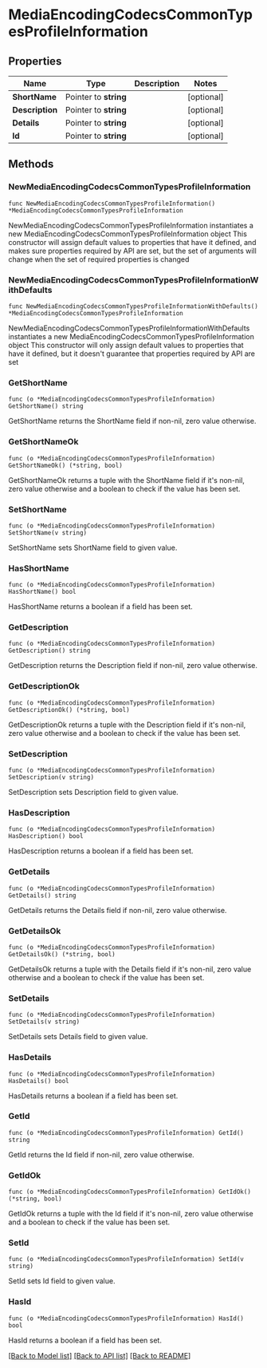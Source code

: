 # MediaEncodingCodecsCommonTypesProfileInformation

## Properties

Name | Type | Description | Notes
------------ | ------------- | ------------- | -------------
**ShortName** | Pointer to **string** |  | [optional] 
**Description** | Pointer to **string** |  | [optional] 
**Details** | Pointer to **string** |  | [optional] 
**Id** | Pointer to **string** |  | [optional] 

## Methods

### NewMediaEncodingCodecsCommonTypesProfileInformation

`func NewMediaEncodingCodecsCommonTypesProfileInformation() *MediaEncodingCodecsCommonTypesProfileInformation`

NewMediaEncodingCodecsCommonTypesProfileInformation instantiates a new MediaEncodingCodecsCommonTypesProfileInformation object
This constructor will assign default values to properties that have it defined,
and makes sure properties required by API are set, but the set of arguments
will change when the set of required properties is changed

### NewMediaEncodingCodecsCommonTypesProfileInformationWithDefaults

`func NewMediaEncodingCodecsCommonTypesProfileInformationWithDefaults() *MediaEncodingCodecsCommonTypesProfileInformation`

NewMediaEncodingCodecsCommonTypesProfileInformationWithDefaults instantiates a new MediaEncodingCodecsCommonTypesProfileInformation object
This constructor will only assign default values to properties that have it defined,
but it doesn't guarantee that properties required by API are set

### GetShortName

`func (o *MediaEncodingCodecsCommonTypesProfileInformation) GetShortName() string`

GetShortName returns the ShortName field if non-nil, zero value otherwise.

### GetShortNameOk

`func (o *MediaEncodingCodecsCommonTypesProfileInformation) GetShortNameOk() (*string, bool)`

GetShortNameOk returns a tuple with the ShortName field if it's non-nil, zero value otherwise
and a boolean to check if the value has been set.

### SetShortName

`func (o *MediaEncodingCodecsCommonTypesProfileInformation) SetShortName(v string)`

SetShortName sets ShortName field to given value.

### HasShortName

`func (o *MediaEncodingCodecsCommonTypesProfileInformation) HasShortName() bool`

HasShortName returns a boolean if a field has been set.

### GetDescription

`func (o *MediaEncodingCodecsCommonTypesProfileInformation) GetDescription() string`

GetDescription returns the Description field if non-nil, zero value otherwise.

### GetDescriptionOk

`func (o *MediaEncodingCodecsCommonTypesProfileInformation) GetDescriptionOk() (*string, bool)`

GetDescriptionOk returns a tuple with the Description field if it's non-nil, zero value otherwise
and a boolean to check if the value has been set.

### SetDescription

`func (o *MediaEncodingCodecsCommonTypesProfileInformation) SetDescription(v string)`

SetDescription sets Description field to given value.

### HasDescription

`func (o *MediaEncodingCodecsCommonTypesProfileInformation) HasDescription() bool`

HasDescription returns a boolean if a field has been set.

### GetDetails

`func (o *MediaEncodingCodecsCommonTypesProfileInformation) GetDetails() string`

GetDetails returns the Details field if non-nil, zero value otherwise.

### GetDetailsOk

`func (o *MediaEncodingCodecsCommonTypesProfileInformation) GetDetailsOk() (*string, bool)`

GetDetailsOk returns a tuple with the Details field if it's non-nil, zero value otherwise
and a boolean to check if the value has been set.

### SetDetails

`func (o *MediaEncodingCodecsCommonTypesProfileInformation) SetDetails(v string)`

SetDetails sets Details field to given value.

### HasDetails

`func (o *MediaEncodingCodecsCommonTypesProfileInformation) HasDetails() bool`

HasDetails returns a boolean if a field has been set.

### GetId

`func (o *MediaEncodingCodecsCommonTypesProfileInformation) GetId() string`

GetId returns the Id field if non-nil, zero value otherwise.

### GetIdOk

`func (o *MediaEncodingCodecsCommonTypesProfileInformation) GetIdOk() (*string, bool)`

GetIdOk returns a tuple with the Id field if it's non-nil, zero value otherwise
and a boolean to check if the value has been set.

### SetId

`func (o *MediaEncodingCodecsCommonTypesProfileInformation) SetId(v string)`

SetId sets Id field to given value.

### HasId

`func (o *MediaEncodingCodecsCommonTypesProfileInformation) HasId() bool`

HasId returns a boolean if a field has been set.


[[Back to Model list]](../README.md#documentation-for-models) [[Back to API list]](../README.md#documentation-for-api-endpoints) [[Back to README]](../README.md)


